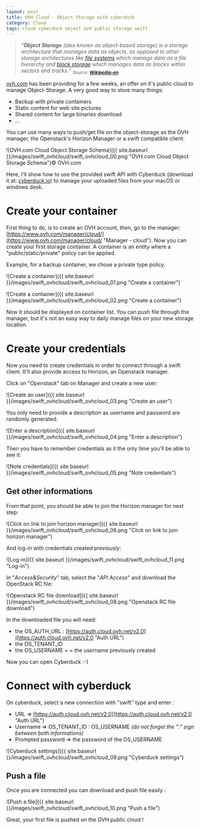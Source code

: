```yaml
---
layout: post
title: OVH Cloud - Object Storage with cyberduck
category: Cloud
tags: cloud cyberduck object ovh public storage swift
---
```


> "_**Object Storage** (also known as object-based storage<sup id="cite_ref-1" class="reference">[](https://en.wikipedia.org/wiki/Object_storage#cite_note-1)</sup>) is a storage architecture that manages data as objects, as opposed to other storage architectures like [file systems](https://en.wikipedia.org/wiki/File_systems "File systems") which manage data as a file hierarchy and [block storage](https://en.wikipedia.org/wiki/Block_storage "Block storage") which manages data as blocks within sectors and tracks._" <sub>_Source: [**Wikipedia-en**](https://en.wikipedia.org/wiki/Object_storage)_</sub>

[ovh.com](https://ovh.com/cloud/ "OVH.com - cloud offers") has been providing for a few weeks, an offer on it's public cloud to manage Object-Storage. A very good way to store many things:

* Backup with private containers
* Static content for web site pictures
* Shared content for large binaries download
* ...

You can use many ways to push/get file on the object-storage as the OVH manager, the Openstack's Horizon Manager or a swift compatible client:

![OVH.com Cloud Object Storage Schema]({{ site.baseurl }}/images/swift_ovhcloud/swift_ovhcloud_00.png "OVH.com Cloud Object Storage Schema")© OVH.com

Here, I'll show how to use the provided swift API with Cyberduck (download it at: [cyberduck.io](https://cyberduck.io/ "CyberDuck")) to manage your uploaded files from your macOS or windows desk.

# Create your container

First thing to do, is to create an OVH account, then, go to the manager: [https://www.ovh.com/manager/cloud/](https://www.ovh.com/manager/cloud/ "Manager - cloud"). Now you can create your first storage container. A container is an entity where a "public/static/private" policy can be applied.

Example, for a backup container, we chose a private type policy.

![Create a container]({{ site.baseurl }}/images/swift_ovhcloud/swift_ovhcloud_01.png "Create a container")

![Create a container]({{ site.baseurl }}/images/swift_ovhcloud/swift_ovhcloud_02.png "Create a container")

Now it should be displayed on container list. You can push file through the manager, but it's not an easy way to daily manage files on your new storage location.

# Create your credentials

Now you need to create credentials in order to connect through a swift client. It'll also provide access to Horizon, an Openstack manager.

Click on "_Openstack_" tab on Manager and create a new user:

![Create an user]({{ site.baseurl }}/images/swift_ovhcloud/swift_ovhcloud_03.png "Create an user")

You only need to provide a description as username and password are randomly generated:

![Enter a description]({{ site.baseurl }}/images/swift_ovhcloud/swift_ovhcloud_04.png "Enter a description")

Then you have to remember credentials as it the only time you'll be able to see it:

![Note credentials]({{ site.baseurl }}/images/swift_ovhcloud/swift_ovhcloud_05.png "Note credentials")

## Get other informations

From that point, you should be able to join the Horizon manager for next step:

![Click on link to join horizon manager]({{ site.baseurl }}/images/swift_ovhcloud/swift_ovhcloud_06.png "Click on link to join horizon manager")

And log-in with credentials created previously:

![Log-in]({{ site.baseurl }}/images/swift_ovhcloud/swift_ovhcloud_11.png "Log-in")

In "_Access&Security_" tab, select the "_API Access_" and download the OpenStack RC file:

![Openstack RC file download]({{ site.baseurl }}/images/swift_ovhcloud/swift_ovhcloud_08.png "Openstack RC file download")

In the downloaded file you will need:

*   the OS_AUTH_URL : [https://auth.cloud.ovh.net/v2.0](https://auth.cloud.ovh.net/v2.0 "Auth URL")
*   the OS_TENANT_ID
*   the OS_USERNAME = = the username previously created

Now you can open Cyberduck :-)

# Connect with cyberduck

On cyberduck, select a new connection with "swift" type and enter :

*   URL => [https://auth.cloud.ovh.net/v2.0](https://auth.cloud.ovh.net/v2.0 "Auth URL")
*   Username => OS_TENANT_ID : OS_USERNAME _(do not forget the ":" sign between both informations)_
*   Prompted password => the password of the OS_USERNAME

![Cyberduck settings]({{ site.baseurl }}/images/swift_ovhcloud/swift_ovhcloud_09.png "Cyberduck settings")

## Push a file

Once you are connected you can download and push file easily :

![Push a file]({{ site.baseurl }}/images/swift_ovhcloud/swift_ovhcloud_10.png "Push a file")

Great, your first file is pushed on the OVH public cloud !
